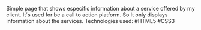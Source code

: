 Simple page that shows especific information about a service offered by my client. It´s used for be a call to action platform. So It only displays information about the services. Technologies used: #HTML5 #CSS3
